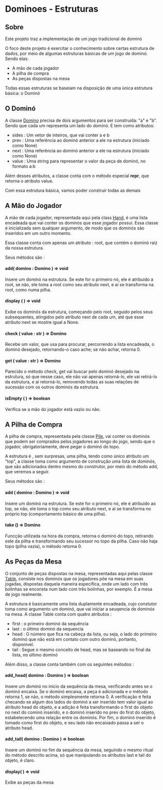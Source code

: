 # Dominoes - Estruturas

## Sobre

Este projeto traz a implementação de um jogo tradicional de dominó

O foco deste projeto é exercitar o conhecimento sobre certas estrutura de dados, por meio de algumas estruturas básicas de um jogo de dominó. Sendo elas:

- A mão de cada jogador
- A pilha de compra
- As peças dispostas na mesa

Todas essas estruturas se baseiam na disposição de uma única estrutura básica: o Dominó

## O Dominó

A classe [Domino](nodes/domino.py) precisa de dois argumentos para ser construída: "a" e "b". Sendo que cada um representa um lado do dominó. E tem como atributos:

- sides : Um vetor de inteiros, que vai conter a e b
- prev : Uma referência ao dominó anterior a ele na estrutura (iniciado como None)
- next : Uma referência ao dominó anterior a ele na estrutura (iniciado como None)
- value : Uma string para representar o valor da peça de dominó, no formato a:b

Além desses atributos, a classe conta com o método especial __repr__, que retorna o atributo value.

Com essa estrutura básica, vamos poder construir todas as demais

## A Mão do Jogador

A mão de cada jogador, representada aqui pela class [Hand](structures/hand.py), é uma lista encadeada que vai conter os dominós que esse jogador possui. Essa classe é inicializada sem qualquer argumento, de modo que os dominós são inseridos em um outro momento.

Essa classe conta com apenas um atributo : root, que contém o dominó raiz da nossa estrutura. 

Seus métodos são : 

#### add( domino : Domino ) => void 

Insere um dominó na estrutura. Se este for o primeiro nó, ele é atribuido a root, se não, ele toma a root como seu atributo next, e aí se transforma na root, como numa pilha.

#### display ( ) => void 

Exibe os dominós da estrutura, começando pelo root, seguido pelos seus subsequentes, atingidos pelo atributo next de cada um, até que esse atributo next se mostre igual a None.

#### check ( value : str ) => Domino  

Recebe um valor, que usa para procurar, percorrendo a lista encadeada, o dominó desejado, retornando-o caso ache; se não achar, retorna 0.

#### get ( value : str ) => Domino 

Parecido o método check, get vai buscar pelo dominó desejado na estrutura, só que nesse caso, ele não vai apenas retorná-lo, ele vai retirá-lo da estrutura, e aí retorná-lo, removendo todas as suas relações de sucessão com os outros dominós da estrutura.

#### isEmpty ( ) => boolean  

Verifica se a mão do jogador está vazio ou não.


## A Pilha de Compra

A pilha de compra, representada pela classe [Pile](structures/pile.py), vai conter os dominós que podem ser comprados pelos jogadores ao longo do jogo, sendo que o jogador, obrigatoriamente, deve pegar o dominó do topo.

A estrutura é , sem surpresas, uma pilha, tendo como único atributo um "top", a classe toma como argumento de construção uma lista de dominós, que são adicionados dentro mesmo do construtor, por meio do método add, que veremos a seguir.

Seus métodos são : 

#### add ( domino : Domino ) => void

Insere um dominó na estrutura. Se este for o primeiro nó, ele é atribuido ao top, se não, ele toma o top como seu atributo next, e aí se transforma no próprio top (comportamento básico de uma pilha).

#### take () => Domino

Funcção utilizada na hora da compra, retorna o dominó do topo, retirando este da pilha e transformando seu sucessor no topo da pilha. Caso não haja topo (pilha vazia), o método retorna 0.

## As Peças da Mesa

O conjunto de peças dispostas na mesa, representadas aqui pelas classe [Table](structures/table.py), consiste nos dominós que os jogadores põe na mesa em suas jogadas, dispostas daquela maneira específica, onde um lado com três bolinhas se enconsta num lado com três bolinhas, por exemplo. É a mesa de jogo realmente.

A estrutura é basicamente uma lista duplamente encadeada, cujo constutor toma como argumento um dominó, que vai iniciar a seuqencia de dominós na mesa. A classe Table conta com quatro atributos :

- first : o primeiro dominó da sequência
- last : o último dominó da sequencia
- head : O número que fica na cabeça da lista, ou seja, o lado do primeiro dominó que não está em contato com outro dominó, portanto, disponível.
- tail : Segue o mesmo conceito de head, mas se baseando no final da lista, no último dominó

Além disso, a classe conta também com os seguintes métodos :

#### add_head( domino : Domino ) => boolean

Insere um dominó no início da sequência da mesa, verificando antes se o dominó encaixa. Se o dominó encaixa, a peça é adicionada e o método retorna 1, se não, o método simplesmente retorna 0. A verificação é feita checando se algum dos lados do dominó a ser inserido tem valor igual ao atributo head do objeto, e a adição é feita transformando o first do objeto no next do cominó inserido, e o dominó inserido no prev do first do objeto, estabelecendo uma relação entre os dominós. Por fim, o dominó inserido é tomado como first do objeto, e seu lado não encaixado passa a ser o atributo head.

#### add_tail( domino : Domino ) => boolean

Insere um dominó no fim da sequência da mesa, seguindo o mesmo ritual do método descrito acima, só que manipulando os atributos last e tail do objeto, é claro.

#### display( ) => void

Exibe as peças da mesa
